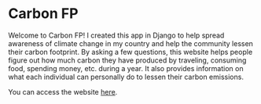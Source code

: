 # Carbon FP

Welcome to Carbon FP! I created this app in Django to help spread awareness of climate change in my country and help the community lessen their carbon footprint. By asking a few questions, this website helps people figure out how much carbon they have produced by traveling, consuming food, spending money, etc. during a year. It also provides information on what each individual can personally do to lessen their
carbon emissions.

You can access the website <a href="https://carbonfp.herokuapp.com/">here</a>.
